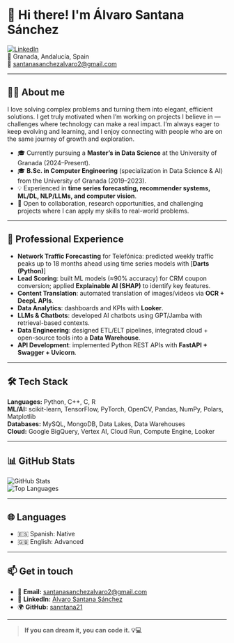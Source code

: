 # 👋 Hi there! I'm Álvaro Santana Sánchez

[![LinkedIn](https://img.shields.io/badge/LinkedIn-Alvaro%20Santana%20Sanchez-0A66C2?logo=linkedin&logoColor=white)](https://www.linkedin.com/in/alvaro-santana-sanchez/)  
📍 Granada, Andalucía, Spain  
📧 santanasanchezalvaro2@gmail.com  

---

## 🧑‍💻 About me

I love solving complex problems and turning them into elegant, efficient solutions.
I get truly motivated when I’m working on projects I believe in — challenges where technology can make a real impact.
I’m always eager to keep evolving and learning, and I enjoy connecting with people who are on the same journey of growth and exploration.

- 🎓 Currently pursuing a **Master’s in Data Science** at the University of Granada (2024–Present).  
- 🎓 **B.Sc. in Computer Engineering** (specialization in Data Science & AI) from the University of Granada (2019–2023).  
- 💡 Experienced in **time series forecasting, recommender systems, ML/DL, NLP/LLMs, and computer vision**.  
- 🤝 Open to collaboration, research opportunities, and challenging projects where I can apply my skills to real-world problems.

---

## 💼 Professional Experience

- **Network Traffic Forecasting** for Telefónica: predicted weekly traffic peaks up to 18 months ahead using time series models with [**Darts (Python)**]
- **Lead Scoring**: built ML models (≈90% accuracy) for CRM coupon conversion; applied **Explainable AI (SHAP)** to identify key features.  
- **Content Translation**: automated translation of images/videos via **OCR + DeepL APIs**.  
- **Data Analytics**: dashboards and KPIs with **Looker**.  
- **LLMs & Chatbots**: developed AI chatbots using GPT/Jamba with retrieval-based contexts.  
- **Data Engineering**: designed ETL/ELT pipelines, integrated cloud + open-source tools into a **Data Warehouse**.  
- **API Development**: implemented Python REST APIs with **FastAPI + Swagger + Uvicorn**.  

---

## 🛠️ Tech Stack

**Languages:** Python, C++, C, R  
**ML/AI:** scikit-learn, TensorFlow, PyTorch, OpenCV, Pandas, NumPy, Polars, Matplotlib  
**Databases:** MySQL, MongoDB, Data Lakes, Data Warehouses  
**Cloud:** Google BigQuery, Vertex AI, Cloud Run, Compute Engine, Looker  

---

## 📊 GitHub Stats

![GitHub Stats](https://github-readme-stats.vercel.app/api?username=sanntana21&show_icons=true&theme=dark)  
![Top Languages](https://github-readme-stats.vercel.app/api/top-langs/?username=sanntana21&layout=compact&theme=dark)  

---

## 🌐 Languages

- 🇪🇸 Spanish: Native  
- 🇬🇧 English: Advanced  

---

## 📫 Get in touch

- 📧 **Email:** santanasanchezalvaro2@gmail.com  
- 💼 **LinkedIn:** [Álvaro Santana Sánchez](https://www.linkedin.com/in/alvaro-santana-sanchez/)  
- 🌍 **GitHub:** [sanntana21](https://github.com/sanntana21)  

---

> **If you can dream it, you can code it. 💡💻**
